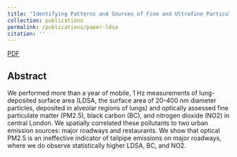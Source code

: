 ```yaml
---
title: "Identifying Patterns and Sources of Fine and Ultrafine Particulate Matter in London Using Mobile Measurements of Lung-Deposited Surface Area"
collection: publications
permalink: /publications/paper-ldsa
citation: ''
---
```

[PDF](https://rishabhshah-92.github.io/files/paper-ldsa.pdf)
## Abstract
We performed more than a year of mobile, 1 Hz measurements of lung-deposited surface area (LDSA, the surface area of 20–400 nm diameter particles, deposited in alveolar regions of lungs) and optically assessed fine particulate matter (PM2.5), black carbon (BC), and nitrogen dioxide (NO2) in central London. We spatially correlated these pollutants to two urban emission sources: major roadways and restaurants. We show that optical PM2.5 is an ineffective indicator of tailpipe emissions on major roadways, where we do observe statistically higher LDSA, BC, and NO2.